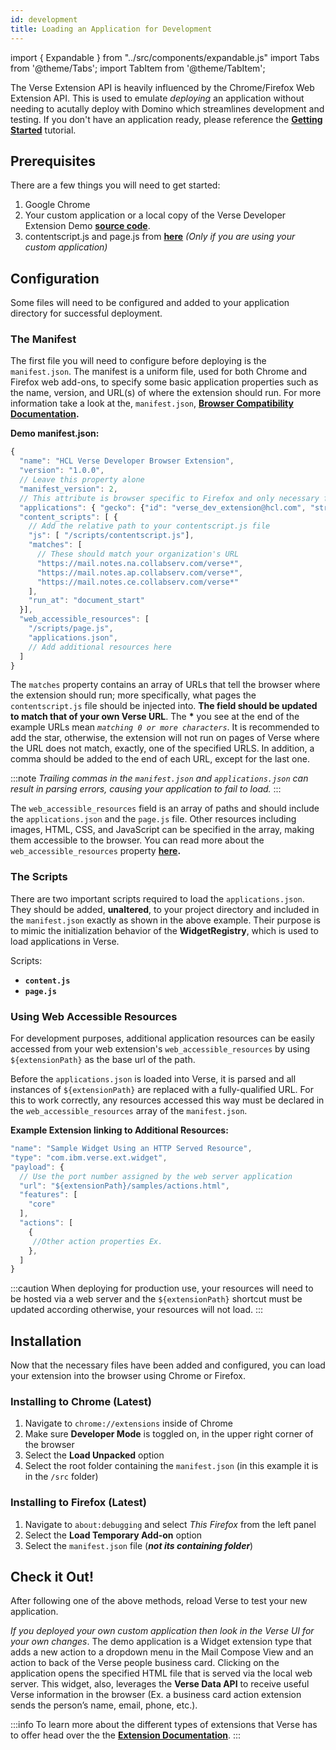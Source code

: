 ```yaml
---
id: development
title: Loading an Application for Development
---
```


import { Expandable } from "../src/components/expandable.js"
import Tabs from '@theme/Tabs';
import TabItem from '@theme/TabItem';

The Verse Extension API is heavily influenced by the Chrome/Firefox Web Extension API. This is used to emulate *deploying* an application without needing to acutally deploy with Domino which streamlines development and testing. If you don't have an application ready, please reference the **[Getting Started](https://git.cwp.pnp-hcl.com/IBM-Verse/verse-developer-chrome-ext/tree/master)** tutorial.

## Prerequisites

There are a few things you will need to get started:  
1. Google Chrome
2. Your custom application or a local copy of the Verse Developer Extension Demo **[source code](https://git.cwp.pnp-hcl.com/IBM-Verse/verse-developer-chrome-ext/tree/master)**.
3. contentscript.js and page.js from **[here](https://git.cwp.pnp-hcl.com/IBM-Verse/verse-developer-chrome-ext/tree/master/src)** *(Only if you are using your custom application)*

## Configuration

Some files will need to be configured and added to your application directory for successful deployment.

### The Manifest

The first file you will need to configure before deploying is the ```manifest.json```. The manifest is a uniform file, used for both Chrome and Firefox web add-ons, to specify some basic application properties such as the name, version, and URL(s) of where the extension should run. For more information take a look at the, ```manifest.json```, **[Browser Compatibility Documentation](https://developer.mozilla.org/en-US/docs/Mozilla/Add-ons/WebExtensions/manifest.json#Browser_compatibility).**

**Demo manifest.json:**

```js
{
  "name": "HCL Verse Developer Browser Extension",
  "version": "1.0.0",
  // Leave this property alone
  "manifest_version": 2,
  // This attribute is browser specific to Firefox and only necessary for browser versions < v48.0
  "applications": { "gecko": {"id": "verse_dev_extension@hcl.com", "strict_min_version": "45.0"} },
  "content_scripts": [ {
    // Add the relative path to your contentscript.js file
    "js": [ "/scripts/contentscript.js"],
    "matches": [
      // These should match your organization's URL
      "https://mail.notes.na.collabserv.com/verse*",
      "https://mail.notes.ap.collabserv.com/verse*",
      "https://mail.notes.ce.collabserv.com/verse*"
    ],
    "run_at": "document_start"
  }],
  "web_accessible_resources": [
    "/scripts/page.js",
    "applications.json",
    // Add additional resources here
  ]
}
```

The ```matches``` property contains an array of URLs that tell the browser where the extension should run; more specifically, what pages the `contentscript.js` file should be injected into. **The field should be updated to match that of your own Verse URL**. The **\*** you see at the end of the example URLs mean *`matching 0 or more characters`*. It is recommended to add the star, otherwise, the extension will not run on pages of Verse where the URL does not match, exactly, one of the specified URLS. In addition, a comma should be added to the end of each URL, except for the last one.

:::note
*Trailing commas in the `manifest.json` and `applications.json` can result in parsing errors, causing your application to fail to load.*
:::

The ```web_accessible_resources``` field is an array of paths and should include the ```applications.json``` and the ```page.js``` file. Other resources including images, HTML, CSS, and JavaScript can be specified in the array, making them accessible to the browser. You can read more about the `web_accessible_resources` property **[here](https://developer.mozilla.org/en-US/docs/Mozilla/Add-ons/WebExtensions/manifest.json/web_accessible_resources).**

### The Scripts  
There are two important scripts required to load the `applications.json`. They should be added, **unaltered**, to your project directory and included in the ```manifest.json``` exactly as shown in the above example. Their purpose is to mimic the initialization behavior of the **WidgetRegistry**, which is used to load applications in Verse.  

Scripts:  
  * **```content.js```**
  * **```page.js```**  

### Using Web Accessible Resources
For development purposes, additional application resources can be easily accessed from your web extension's `web_accessible_resources` by using `${extensionPath}` as the base url of the path. 

Before the `applications.json` is loaded into Verse, it is parsed and all instances of `${extensionPath}` are replaced with a fully-qualified URL. For this to work correctly, any resources accessed this way must be declared in the `web_accessible_resources` array of the `manifest.json`.

**Example Extension linking to Additional Resources:**

```js
"name": "Sample Widget Using an HTTP Served Resource",
"type": "com.ibm.verse.ext.widget",
"payload": {
  // Use the port number assigned by the web server application
  "url": "${extensionPath}/samples/actions.html",
  "features": [
    "core"
  ],
  "actions": [
    {
     //Other action properties Ex. 
    },
  ]
}
```
:::caution
When deploying for production use, your resources will need to be hosted via a web server and the `${extensionPath}` shortcut must be updated according otherwise, your resources will not load.
:::

## Installation
Now that the necessary files have been added and configured, you can load your extension into the browser using Chrome or Firefox.

### Installing to Chrome (Latest)
1. Navigate to ```chrome://extensions``` inside of Chrome
2. Make sure **Developer Mode** is toggled on, in the upper right corner of the browser
3. Select the **Load Unpacked** option
4. Select the root folder containing the ```manifest.json``` (in this example it is in the ```/src``` folder)

<Expandable path="deployment/load-to-chrome.gif" />

### Installing to Firefox (Latest)
1. Navigate to ```about:debugging``` and select *This Firefox* from the left panel
2. Select the **Load Temporary Add-on** option
3. Select the ```manifest.json``` file (***not its containing folder***)

<Expandable path="deployment/load-to-firefox.gif" />


## Check it Out!
After following one of the above methods, reload Verse to test your new application. 

<Expandable path="deployment/mail_compose_action.gif" />

*If you deployed your own custom application then look in the Verse UI for your own changes*. The demo application is a Widget extension type that adds a new action to a dropdown menu in the Mail Compose View and an action to back of the Verse people business card. Clicking on the application opens the specified HTML file that is served via the local web server. This widget, also, leverages the **Verse Data API** to receive useful Verse information in the browser (Ex. a business card action extension sends the person’s name, email, phone, etc.).

:::info
To learn more about the different types of extensions that Verse has to offer head over the the **[Extension Documentation](./what-is-an-extension)**.
:::